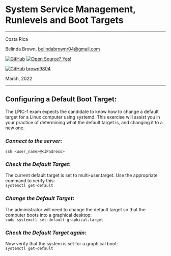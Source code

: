 # System Service Management, Runlevels and Boot Targets

----------------------
Costa Rica

Belinda Brown, belindabrownr04@gmail.com

[![GitHub](https://badgen.net/badge/icon/github?icon=github&label)](https://github.com) [![Open Source? Yes!](https://badgen.net/badge/Open%20Source%20%3F/Yes%21/blue?icon=github)](https://github.com/Naereen/badges/)

[![GitHub](https://img.shields.io/badge/--181717?logo=github&logoColor=ffffff)](https://github.com/) [brown9804](https://github.com/brown9804)


March, 2022

----------------------

## Configuring a Default Boot Target:
The LPIC-1 exam expects the candidate to know how to change a default target for a Linux computer using systemd. This exercise will assist you in your practice of determining what the default target is, and changing it to a new one.

### _Connect to the server_:

`ssh <user_name>@<IPadress>`

### _Check the Default Target_:
The current default target is set to multi-user.target. Use the appropriate command to verify this: <br/>
`systemctl get-default` 

### _Change the Default Target_:
The administrator will need to change the default target so that the computer boots into a graphical desktop: <br/>
`sudo systemctl set-default graphical.target`

### _Check the Default Target again_:
Now verify that the system is set for a graphical boot: <br/>
`systemctl get-default`
